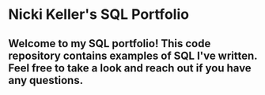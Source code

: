 # Nicki Keller's SQL Portfolio

## Welcome to my SQL portfolio! This code repository contains examples of SQL I've written. Feel free to take a look and reach out if you have any questions.
